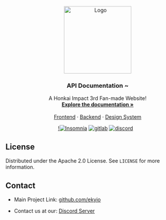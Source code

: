 <!-- PROJECT LOGO -->
<br />
<p align="center">
  <a href="https://github.com/ekyio/api-docs">
    <img src="https://i.imgur.com/j0lD5CZ.png" alt="Logo" width="184" height="184">
  </a>

  <h3 align="center">API Documentation ~ </h3>

  <p align="center">
    A Honkai Impact 3rd Fan-made Website!
    <br />
    <a href="https://ekyio.com/docs/api/"><strong>Explore the documentation »</strong></a>
    <br />
    <br />
    <a href="https://github.com/ekyio/frontend-client/">Frontend</a>
    ·
    <a href="https://github.com/ekyio/backend">Backend</a>
    ·
    <a href="ekyio.com/docs/design/">Design System</a>
  </p>
</p>

⠀⠀⠀⠀⠀⠀⠀⠀⠀⠀⠀⠀⠀⠀[!![Insomnia][insomnia-badge]][insomnia-url] [![gitlab][gitlab-badge]][gitlab-url] [![discord][discord-badge]][discord-url]



<!-- LICENSE -->
## License

Distributed under the Apache 2.0 License. See `LICENSE` for more information.



<!-- CONTACT -->
## Contact

* Main Project Link: [github.com/ekyio](https://github.com/ekyio)

* Contact us at our: [Discord Server](discord-url)


<!-- HEADER URLS -->
[insomnia-badge]: https://insomnia.rest/images/run.svg
[insomnia-url]: https://insomnia.rest/run/?label=Ekyio%20API&uri=https%3A%2F%2Fgitlab.com%2Fvilanify%2Fapi-docs-ekyio%2F-%2Fblob%2Fmaster%2Fspecs.json
[gitlab-badge]: https://img.shields.io/badge/documentation-online?style=for-the-badge&logo=gitlab&color=6a57d5
[gitlab-url]: https://vilanify.gitlab.io/api-docs-ekyio/
[discord-badge]: https://img.shields.io/discord/710935539154550866?color=purple&label=Discord&logo=discord&logoColor=white&style=for-the-badge
[discord-url]: https://discord.gg/Xz9yFyk
[website-url]: https://ekyio.com
